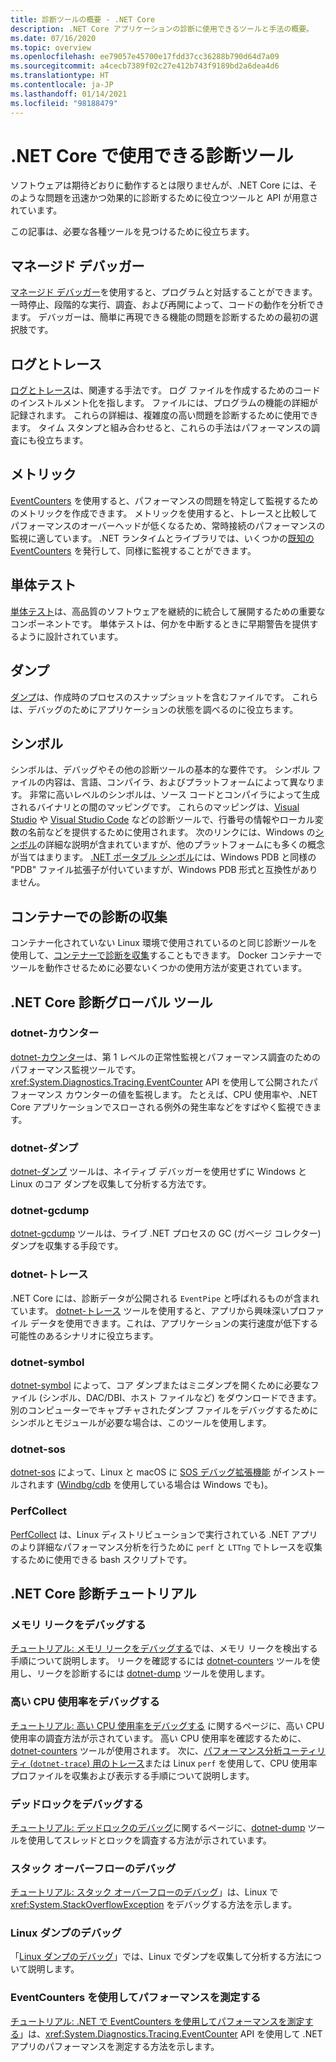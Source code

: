 ```yaml
---
title: 診断ツールの概要 - .NET Core
description: .NET Core アプリケーションの診断に使用できるツールと手法の概要。
ms.date: 07/16/2020
ms.topic: overview
ms.openlocfilehash: ee79057e45700e17fdd37cc36288b790d64d7a09
ms.sourcegitcommit: a4cecb7389f02c27e412b743f9189bd2a6dea4d6
ms.translationtype: HT
ms.contentlocale: ja-JP
ms.lasthandoff: 01/14/2021
ms.locfileid: "98188479"
---
```

# <a name="what-diagnostic-tools-are-available-in-net-core"></a>.NET Core で使用できる診断ツール

ソフトウェアは期待どおりに動作するとは限りませんが、.NET Core には、そのような問題を迅速かつ効果的に診断するために役立つツールと API が用意されています。

この記事は、必要な各種ツールを見つけるために役立ちます。

## <a name="managed-debuggers"></a>マネージド デバッガー

[マネージド デバッガー](managed-debuggers.md)を使用すると、プログラムと対話することができます。 一時停止、段階的な実行、調査、および再開によって、コードの動作を分析できます。 デバッガーは、簡単に再現できる機能の問題を診断するための最初の選択肢です。

## <a name="logging-and-tracing"></a>ログとトレース

[ログとトレース](logging-tracing.md)は、関連する手法です。 ログ ファイルを作成するためのコードのインストルメント化を指します。 ファイルには、プログラムの機能の詳細が記録されます。 これらの詳細は、複雑度の高い問題を診断するために使用できます。 タイム スタンプと組み合わせると、これらの手法はパフォーマンスの調査にも役立ちます。

## <a name="metrics"></a>メトリック

[EventCounters](event-counters.md) を使用すると、パフォーマンスの問題を特定して監視するためのメトリックを作成できます。 メトリックを使用すると、トレースと比較してパフォーマンスのオーバーヘッドが低くなるため、常時接続のパフォーマンスの監視に適しています。 .NET ランタイムとライブラリでは、いくつかの[既知の EventCounters](available-counters.md) を発行して、同様に監視することができます。

## <a name="unit-testing"></a>単体テスト

[単体テスト](../testing/index.md)は、高品質のソフトウェアを継続的に統合して展開するための重要なコンポーネントです。 単体テストは、何かを中断するときに早期警告を提供するように設計されています。

## <a name="dumps"></a>ダンプ

[ダンプ](./dumps.md)は、作成時のプロセスのスナップショットを含むファイルです。 これらは、デバッグのためにアプリケーションの状態を調べるのに役立ちます。

## <a name="symbols"></a>シンボル

シンボルは、デバッグやその他の診断ツールの基本的な要件です。 シンボル ファイルの内容は、言語、コンパイラ、およびプラットフォームによって異なります。 非常に高いレベルのシンボルは、ソース コードとコンパイラによって生成されるバイナリとの間のマッピングです。 これらのマッピングは、[Visual Studio](/visualstudio/debugger/what-is-debugging) や [Visual Studio Code](https://code.visualstudio.com/Docs/editor/debugging) などの診断ツールで、行番号の情報やローカル変数の名前などを提供するために使用されます。  次のリンクには、Windows の[シンボル](/windows/win32/dxtecharts/debugging-with-symbols)の詳細な説明が含まれていますが、他のプラットフォームにも多くの概念が当てはまります。 [.NET ポータブル シンボル](https://github.com/dotnet/core/blob/master/Documentation/diagnostics/portable_pdb.md)には、Windows PDB と同様の "PDB" ファイル拡張子が付いていますが、Windows PDB 形式と互換性がありません。

## <a name="collect-diagnostics-in-containers"></a>コンテナーでの診断の収集

コンテナー化されていない Linux 環境で使用されているのと同じ診断ツールを使用して、[コンテナーで診断を収集](diagnostics-in-containers.md)することもできます。 Docker コンテナーでツールを動作させるために必要ないくつかの使用方法が変更されています。

## <a name="net-core-diagnostic-global-tools"></a>.NET Core 診断グローバル ツール

### <a name="dotnet-counters"></a>dotnet-カウンター

[dotnet-カウンター](dotnet-counters.md)は、第 1 レベルの正常性監視とパフォーマンス調査のためのパフォーマンス監視ツールです。 <xref:System.Diagnostics.Tracing.EventCounter> API を使用して公開されたパフォーマンス カウンターの値を監視します。 たとえば、CPU 使用率や、.NET Core アプリケーションでスローされる例外の発生率などをすばやく監視できます。

### <a name="dotnet-dump"></a>dotnet-ダンプ

[dotnet-ダンプ](dotnet-dump.md) ツールは、ネイティブ デバッガーを使用せずに Windows と Linux のコア ダンプを収集して分析する方法です。

### <a name="dotnet-gcdump"></a>dotnet-gcdump

[dotnet-gcdump](dotnet-gcdump.md) ツールは、ライブ .NET プロセスの GC (ガベージ コレクター) ダンプを収集する手段です。

### <a name="dotnet-trace"></a>dotnet-トレース

.NET Core には、診断データが公開される `EventPipe` と呼ばれるものが含まれています。 [dotnet-トレース](dotnet-trace.md) ツールを使用すると、アプリから興味深いプロファイル データを使用できます。これは、アプリケーションの実行速度が低下する可能性のあるシナリオに役立ちます。

### <a name="dotnet-symbol"></a>dotnet-symbol

[dotnet-symbol](dotnet-symbol.md) によって、コア ダンプまたはミニダンプを開くために必要なファイル (シンボル、DAC/DBI、ホスト ファイルなど) をダウンロードできます。 別のコンピューターでキャプチャされたダンプ ファイルをデバッグするためにシンボルとモジュールが必要な場合は、このツールを使用します。

### <a name="dotnet-sos"></a>dotnet-sos

[dotnet-sos](dotnet-sos.md) によって、Linux と macOS に [SOS デバッグ拡張機能](sos-debugging-extension.md) がインストールされます ([Windbg/cdb](/windows-hardware/drivers/debugger/debugger-download-tools) を使用している場合は Windows でも)。

### <a name="perfcollect"></a>PerfCollect

[PerfCollect](trace-perfcollect-lttng.md) は、Linux ディストリビューションで実行されている .NET アプリのより詳細なパフォーマンス分析を行うために `perf` と `LTTng` でトレースを収集するために使用できる bash スクリプトです。

## <a name="net-core-diagnostics-tutorials"></a>.NET Core 診断チュートリアル

### <a name="debug-a-memory-leak"></a>メモリ リークをデバッグする

[チュートリアル: メモリ リークをデバッグする](debug-memory-leak.md)では、メモリ リークを検出する手順について説明します。 リークを確認するには [dotnet-counters](dotnet-counters.md) ツールを使用し、リークを診断するには [dotnet-dump](dotnet-dump.md) ツールを使用します。

### <a name="debug-high-cpu-usage"></a>高い CPU 使用率をデバッグする

[チュートリアル: 高い CPU 使用率をデバッグする](debug-highcpu.md) に関するページに、高い CPU 使用率の調査方法が示されています。 高い CPU 使用率を確認するために、[dotnet-counters](dotnet-counters.md) ツールが使用されます。 次に、[パフォーマンス分析ユーティリティ (`dotnet-trace`) 用のトレース](dotnet-trace.md)または Linux `perf` を使用して、CPU 使用率プロファイルを収集および表示する手順について説明します。

### <a name="debug-deadlock"></a>デッドロックをデバッグする

[チュートリアル: デッドロックのデバッグ](debug-deadlock.md)に関するページに、[dotnet-dump](dotnet-dump.md) ツールを使用してスレッドとロックを調査する方法が示されています。

### <a name="debug-a-stackoverflow"></a>スタック オーバーフローのデバッグ

[チュートリアル: スタック オーバーフローのデバッグ](debug-stackoverflow.md)」は、Linux で <xref:System.StackOverflowException> をデバッグする方法を示します。

### <a name="debug-linux-dumps"></a>Linux ダンプのデバッグ

「[Linux ダンプのデバッグ](debug-linux-dumps.md)」では、Linux でダンプを収集して分析する方法について説明します。

### <a name="measure-performance-using-eventcounters"></a>EventCounters を使用してパフォーマンスを測定する

[チュートリアル: .NET で EventCounters を使用してパフォーマンスを測定する](event-counter-perf.md)」は、<xref:System.Diagnostics.Tracing.EventCounter> API を使用して .NET アプリのパフォーマンスを測定する方法を示します。
